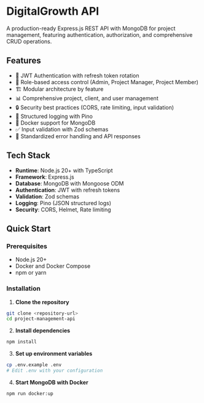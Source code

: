 # DigitalGrowth API

A production-ready Express.js REST API with MongoDB for project management, featuring authentication, authorization, and comprehensive CRUD operations.

## Features

- 🔐 JWT Authentication with refresh token rotation
- 👥 Role-based access control (Admin, Project Manager, Project Member)
- 🏗️ Modular architecture by feature
- 📊 Comprehensive project, client, and user management
- 🔒 Security best practices (CORS, rate limiting, input validation)
- 📝 Structured logging with Pino
- 🐳 Docker support for MongoDB
- ✅ Input validation with Zod schemas
- 🚦 Standardized error handling and API responses

## Tech Stack

- **Runtime**: Node.js 20+ with TypeScript
- **Framework**: Express.js
- **Database**: MongoDB with Mongoose ODM
- **Authentication**: JWT with refresh tokens
- **Validation**: Zod schemas
- **Logging**: Pino (JSON structured logs)
- **Security**: CORS, Helmet, Rate limiting

## Quick Start

### Prerequisites

- Node.js 20+
- Docker and Docker Compose
- npm or yarn

### Installation

1. **Clone the repository**
```bash
git clone <repository-url>
cd project-management-api
```

2. **Install dependencies**
```bash
npm install
```

3. **Set up environment variables**
```bash
cp .env.example .env
# Edit .env with your configuration
```

4. **Start MongoDB with Docker**
```bash
npm run docker:up
```